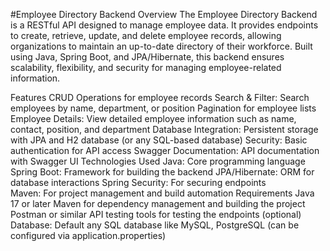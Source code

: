 #Employee Directory Backend
Overview
The Employee Directory Backend is a RESTful API designed to manage employee data. It provides endpoints to create, retrieve, update, and delete employee records, allowing organizations to maintain an up-to-date directory of their workforce. Built using Java, Spring Boot, and JPA/Hibernate, this backend ensures scalability, flexibility, and security for managing employee-related information.

Features
CRUD Operations for employee records
Search & Filter: Search employees by name, department, or position
Pagination for employee lists
Employee Details: View detailed employee information such as name, contact, position, and department
Database Integration: Persistent storage with JPA and H2 database (or any SQL-based database)
Security: Basic authentication for API access
Swagger Documentation: API documentation with Swagger UI
Technologies Used
Java: Core programming language
Spring Boot: Framework for building the backend
JPA/Hibernate: ORM for database interactions
Spring Security: For securing endpoints  
Maven: For project management and build automation
Requirements
Java 17 or later
Maven for dependency management and building the project
Postman or similar API testing tools for testing the endpoints (optional)
Database: Default any SQL database like MySQL, PostgreSQL (can be configured via application.properties)
